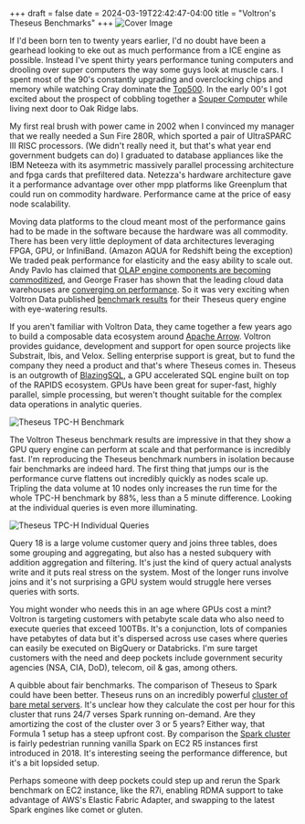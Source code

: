 +++ 
draft = false
date = 2024-03-19T22:42:47-04:00
title = "Voltron's Theseus Benchmarks"
+++
![Cover Image](image.png)

If I'd been born ten to twenty years earlier, I'd no doubt have been a gearhead looking to eke out as much performance from a ICE engine as possible. Instead I've spent thirty years performance tuning computers and drooling over super computers the way some guys look at muscle cars. I spent most of the 90's constantly upgrading and overclocking chips and memory while watching Cray dominate the [Top500](https://www.top500.org). In the early 00's I got excited about the prospect of cobbling together a [Souper Computer](https://www.bulldognews.net/super_computer.html) while living next door to Oak Ridge labs.

My first real brush with power came in 2002 when I convinced my manager that we really needed a Sun Fire 280R, which sported a pair of UltraSPARC III RISC processors. (We didn't really need it, but that's what year end government budgets can do) I graduated to database appliances like the IBM Neteeza with its asymmetric massively parallel processing architecture and fpga cards that prefiltered data. Netezza's hardware architecture gave it a performance advantage over other mpp platforms like Greenplum that could run on commodity hardware. Performance came at the price of easy node scalability. 

Moving data platforms to the cloud meant most of the performance gains had to be made in the software because the hardware was all commodity. There has been very little deployment of data architectures leveraging FPGA, GPU, or InfiniBand. (Amazon AQUA for Redshift being the exception) We traded peak performance for elasticity and the easy ability to scale out. Andy Pavlo has claimed that [OLAP engine components are becoming commoditized](https://ottertune.com/blog/2022-databases-retrospective), and George Fraser has shown that the leading cloud data warehouses are [converging on performance](https://www.fivetran.com/blog/warehouse-benchmark). So it was very exciting when Voltron Data published [benchmark results](https://voltrondata.com/benchmarks) for their Theseus query engine with eye-watering results. 

If you aren't familiar with Voltron Data, they came together a few years ago to build a composable data ecosystem around [Apache Arrow](https://arrow.apache.org). Voltron provides guidance, development and support for open source projects like  Substrait, Ibis, and Velox. Selling enterprise support is great, but to fund the company they need a product and that's where Theseus comes in. Theseus is an outgrowth of [BlazingSQL](https://github.com/BlazingDB/blazingsql), a GPU accelerated SQL engine built on top of the RAPIDS ecosystem. GPUs have been great for super-fast, highly parallel, simple processing, but weren't thought suitable for the complex data operations in analytic queries.

![Theseus TPC-H Benchmark](TheseusBenchmark.png)

The Voltron Theseus benchmark results are impressive in that they show a GPU query engine can perform at scale and that performance is incredibly fast. I'm reproducing the Theseus benchmark numbers in isolation because fair benchmarks are indeed hard. The first thing that jumps our is the performance curve flattens out incredibly quickly as nodes scale up. Tripling the data volume at 10 nodes only increases the run time for the whole TPC-H benchmark by 88%, less than a 5 minute difference. Looking at the individual queries is even more illuminating.

![Theseus TPC-H Individual Queries](TheseusQueries.png)

Query 18 is a large volume customer query and joins three tables, does some grouping and aggregating, but also has a nested subquery with addition aggregation and filtering. It's just the kind of query actual analysts write and it puts real stress on the system. Most of the longer runs involve joins and it's not surprising a GPU system would struggle here verses queries with sorts.

You might wonder who needs this in an age where GPUs cost a mint?  Voltron is targeting customers with petabyte scale data who also need to execute queries that exceed 100TBs. It's a conjunction, lots of companies have petabytes of data but it's dispersed across use cases where queries can easily be executed on BigQuery or Databricks. I'm sure target customers with the need and deep pockets include government security agencies (NSA, CIA, DoD), telecom, oil & gas, among others.

A quibble about fair benchmarks. The comparison of Theseus to Spark could have been better. Theseus runs on an incredibly powerful [cluster of bare metal servers](https://voltrondata.com/benchmarks/about). It's unclear how they calculate the cost per hour for this cluster that runs 24/7 verses Spark running on-demand. Are they amortizing the cost of the cluster over 3 or 5 years? Either way, that Formula 1 setup has a steep upfront cost. By comparison the [Spark cluster](https://www.concurrencylabs.com/blog/emr-spark-347-billion/) is fairly pedestrian running vanilla Spark on EC2 R5 instances first introduced in 2018. It's interesting seeing the performance difference, but it's a bit lopsided setup.

Perhaps someone with deep pockets could step up and rerun the Spark benchmark on EC2 instance, like the R7i, enabling RDMA support to take advantage of AWS's  Elastic Fabric Adapter, and swapping to the latest Spark engines like comet or gluten.

